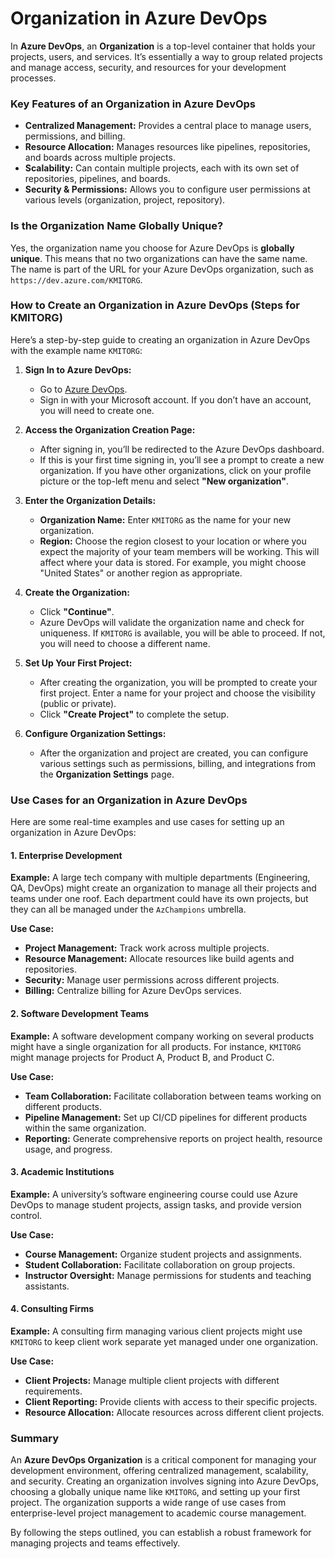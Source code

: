 # Organization in Azure DevOps

In **Azure DevOps**, an **Organization** is a top-level container that holds your projects, users, and services. It’s essentially a way to group related projects and manage access, security, and resources for your development processes.

### Key Features of an Organization in Azure DevOps

- **Centralized Management:** Provides a central place to manage users, permissions, and billing.
- **Resource Allocation:** Manages resources like pipelines, repositories, and boards across multiple projects.
- **Scalability:** Can contain multiple projects, each with its own set of repositories, pipelines, and boards.
- **Security & Permissions:** Allows you to configure user permissions at various levels (organization, project, repository).

### Is the Organization Name Globally Unique?

Yes, the organization name you choose for Azure DevOps is **globally unique**. This means that no two organizations can have the same name. The name is part of the URL for your Azure DevOps organization, such as `https://dev.azure.com/KMITORG`.

### How to Create an Organization in Azure DevOps (Steps for KMITORG)

Here’s a step-by-step guide to creating an organization in Azure DevOps with the example name `KMITORG`:

1. **Sign In to Azure DevOps:**
   - Go to [Azure DevOps](https://dev.azure.com/).
   - Sign in with your Microsoft account. If you don’t have an account, you will need to create one.

2. **Access the Organization Creation Page:**
   - After signing in, you’ll be redirected to the Azure DevOps dashboard.
   - If this is your first time signing in, you’ll see a prompt to create a new organization. If you have other organizations, click on your profile picture or the top-left menu and select **"New organization"**.

3. **Enter the Organization Details:**
   - **Organization Name:** Enter `KMITORG` as the name for your new organization.
   - **Region:** Choose the region closest to your location or where you expect the majority of your team members will be working. This will affect where your data is stored. For example, you might choose "United States" or another region as appropriate.

4. **Create the Organization:**
   - Click **"Continue"**.
   - Azure DevOps will validate the organization name and check for uniqueness. If `KMITORG` is available, you will be able to proceed. If not, you will need to choose a different name.

5. **Set Up Your First Project:**
   - After creating the organization, you will be prompted to create your first project. Enter a name for your project and choose the visibility (public or private).
   - Click **"Create Project"** to complete the setup.

6. **Configure Organization Settings:**
   - After the organization and project are created, you can configure various settings such as permissions, billing, and integrations from the **Organization Settings** page.

### Use Cases for an Organization in Azure DevOps

Here are some real-time examples and use cases for setting up an organization in Azure DevOps:

#### 1. **Enterprise Development**

**Example:**
A large tech company with multiple departments (Engineering, QA, DevOps) might create an organization to manage all their projects and teams under one roof. Each department could have its own projects, but they can all be managed under the `AzChampions` umbrella.

**Use Case:**
- **Project Management:** Track work across multiple projects.
- **Resource Management:** Allocate resources like build agents and repositories.
- **Security:** Manage user permissions across different projects.
- **Billing:** Centralize billing for Azure DevOps services.

#### 2. **Software Development Teams**

**Example:**
A software development company working on several products might have a single organization for all products. For instance, `KMITORG` might manage projects for Product A, Product B, and Product C.

**Use Case:**
- **Team Collaboration:** Facilitate collaboration between teams working on different products.
- **Pipeline Management:** Set up CI/CD pipelines for different products within the same organization.
- **Reporting:** Generate comprehensive reports on project health, resource usage, and progress.

#### 3. **Academic Institutions**

**Example:**
A university’s software engineering course could use Azure DevOps to manage student projects, assign tasks, and provide version control.

**Use Case:**
- **Course Management:** Organize student projects and assignments.
- **Student Collaboration:** Facilitate collaboration on group projects.
- **Instructor Oversight:** Manage permissions for students and teaching assistants.

#### 4. **Consulting Firms**

**Example:**
A consulting firm managing various client projects might use `KMITORG` to keep client work separate yet managed under one organization.

**Use Case:**
- **Client Projects:** Manage multiple client projects with different requirements.
- **Client Reporting:** Provide clients with access to their specific projects.
- **Resource Allocation:** Allocate resources across different client projects.

### Summary

An **Azure DevOps Organization** is a critical component for managing your development environment, offering centralized management, scalability, and security. Creating an organization involves signing into Azure DevOps, choosing a globally unique name like `KMITORG`, and setting up your first project. The organization supports a wide range of use cases from enterprise-level project management to academic course management.

By following the steps outlined, you can establish a robust framework for managing projects and teams effectively.

